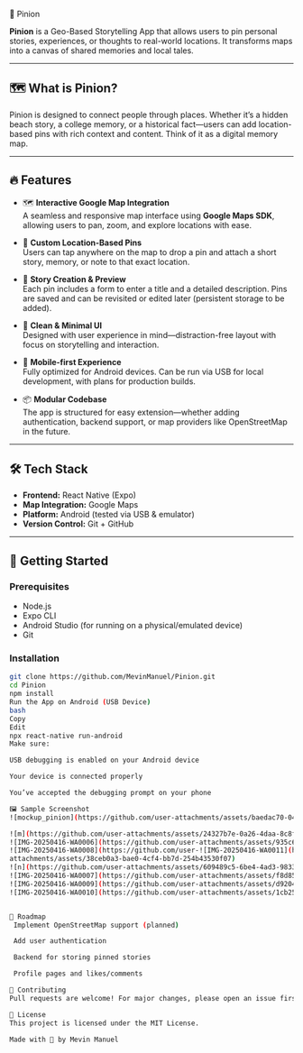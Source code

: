 📍 Pinion

**Pinion** is a Geo-Based Storytelling App that allows users to pin personal stories, experiences, or thoughts to real-world locations. It transforms maps into a canvas of shared memories and local tales.

---

## 🗺️ What is Pinion?

Pinion is designed to connect people through places. Whether it’s a hidden beach story, a college memory, or a historical fact—users can add location-based pins with rich context and content. Think of it as a digital memory map.

---

## 🔥 Features

- 🗺️ **Interactive Google Map Integration**  
  A seamless and responsive map interface using **Google Maps SDK**, allowing users to pan, zoom, and explore locations with ease.

- 📍 **Custom Location-Based Pins**  
  Users can tap anywhere on the map to drop a pin and attach a short story, memory, or note to that exact location.

- 📝 **Story Creation & Preview**  
  Each pin includes a form to enter a title and a detailed description. Pins are saved and can be revisited or edited later (persistent storage to be added).

- 🎨 **Clean & Minimal UI**  
  Designed with user experience in mind—distraction-free layout with focus on storytelling and interaction.

- 📱 **Mobile-first Experience**  
  Fully optimized for Android devices. Can be run via USB for local development, with plans for production builds.

- 📦 **Modular Codebase**  
  The app is structured for easy extension—whether adding authentication, backend support, or map providers like OpenStreetMap in the future.

---

## 🛠️ Tech Stack

- **Frontend:** React Native (Expo)
- **Map Integration:** Google Maps
- **Platform:** Android (tested via USB & emulator)
- **Version Control:** Git + GitHub

---

## 🚀 Getting Started

### Prerequisites

- Node.js
- Expo CLI
- Android Studio (for running on a physical/emulated device)
- Git

### Installation

```bash
git clone https://github.com/MevinManuel/Pinion.git
cd Pinion
npm install
Run the App on Android (USB Device)
bash
Copy
Edit
npx react-native run-android
Make sure:

USB debugging is enabled on your Android device

Your device is connected properly

You’ve accepted the debugging prompt on your phone

🖼️ Sample Screenshot
![mockup_pinion](https://github.com/user-attachments/assets/baedac70-04ff-402b-8a82-0109fe58fe25)

![m](https://github.com/user-attachments/assets/24327b7e-0a26-4daa-8c8f-21d95015b486)
![IMG-20250416-WA0006](https://github.com/user-attachments/assets/935c6b4d-04b3-4646-a305-9b908f59bd30)
![IMG-20250416-WA0008](https://github.com/user-![IMG-20250416-WA0011](https://github.com/user-attachments/assets/db03eb77-7a91-4256-ace7-cacb473cbdad)
attachments/assets/38ceb0a3-bae0-4cf4-bb7d-254b43530f07)
![n](https://github.com/user-attachments/assets/609489c5-6be4-4ad3-9833-62429ad221f0)
![IMG-20250416-WA0007](https://github.com/user-attachments/assets/f8d85754-4e39-4432-a81c-cd2ed40559dd)
![IMG-20250416-WA0009](https://github.com/user-attachments/assets/d920498a-516a-45bb-9cdc-fb6bc81794b7)
![IMG-20250416-WA0010](https://github.com/user-attachments/assets/1cb251f0-af18-4a17-bafa-23c1941b4fe9)


📌 Roadmap
 Implement OpenStreetMap support (planned)

 Add user authentication

 Backend for storing pinned stories

 Profile pages and likes/comments

🤝 Contributing
Pull requests are welcome! For major changes, please open an issue first to discuss what you would like to change.

📄 License
This project is licensed under the MIT License.

Made with 💚 by Mevin Manuel
